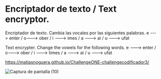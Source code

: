# Encriptador de texto / Text encryptor.

Encriptador de texto. Cambia las vocales por las siguientes palabras. 
e ---> enter / 
o---> ober /
i ---> imes / 
a ---> ai / 
u ---> ufat

Text encrypter. Change the vowels for the following words.
e ---> enter /
o---> ober /
i ---> times / 
a ---> ai /
u ---> ufat

https://matiasnoguera.github.io/ChallengeONE-challengecodificador3/

![Captura de pantalla (10)](https://user-images.githubusercontent.com/112435090/191029500-3605b3e8-e1dc-4c8c-85e6-c31071b454dd.png)
